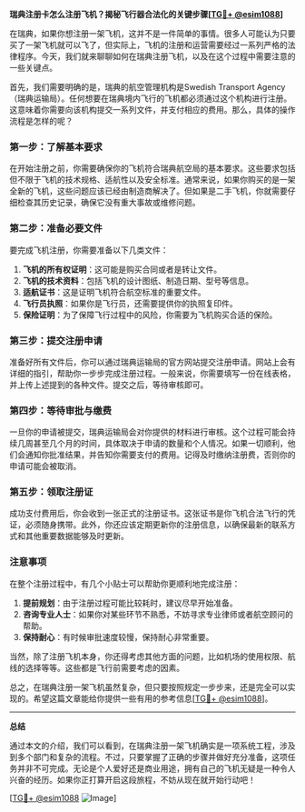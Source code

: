 **瑞典注册卡怎么注册飞机？揭秘飞行器合法化的关键步骤[[TG💪+ @esim1088](https://t.me/s/esim1088)]**

在瑞典，如果你想注册一架飞机，这并不是一件简单的事情。很多人可能认为只要买了一架飞机就可以飞了，但实际上，飞机的注册和运营需要经过一系列严格的法律程序。今天，我们就来聊聊如何在瑞典注册飞机，以及在这个过程中需要注意的一些关键点。

首先，我们需要明确的是，瑞典的航空管理机构是Swedish Transport Agency（瑞典运输局）。任何想要在瑞典境内飞行的飞机都必须通过这个机构进行注册。这意味着你需要向该机构提交一系列文件，并支付相应的费用。那么，具体的操作流程是怎样的呢？

### 第一步：了解基本要求

在开始注册之前，你需要确保你的飞机符合瑞典航空局的基本要求。这些要求包括但不限于飞机的技术规格、适航性以及安全标准。通常来说，如果你购买的是一架全新的飞机，这些问题应该已经由制造商解决了。但如果是二手飞机，你就需要仔细检查其历史记录，确保它没有重大事故或维修问题。

### 第二步：准备必要文件

要完成飞机注册，你需要准备以下几类文件：

1. **飞机的所有权证明**：这可能是购买合同或者是转让文件。
2. **飞机的技术资料**：包括飞机的设计图纸、制造日期、型号等信息。
3. **适航证书**：这是证明飞机符合航空标准的重要文件。
4. **飞行员执照**：如果你是飞行员，还需要提供你的执照复印件。
5. **保险证明**：为了保障飞行过程中的风险，你需要为飞机购买合适的保险。

### 第三步：提交注册申请

准备好所有文件后，你可以通过瑞典运输局的官方网站提交注册申请。网站上会有详细的指引，帮助你一步步完成注册过程。一般来说，你需要填写一份在线表格，并上传上述提到的各种文件。提交之后，等待审核即可。

### 第四步：等待审批与缴费

一旦你的申请被提交，瑞典运输局会对你提供的材料进行审核。这个过程可能会持续几周甚至几个月的时间，具体取决于申请的数量和个人情况。如果一切顺利，他们会通知你批准结果，并告知你需要支付的费用。记得及时缴纳注册费，否则你的申请可能会被取消。

### 第五步：领取注册证

成功支付费用后，你会收到一张正式的注册证书。这张证书是你飞机合法飞行的凭证，必须随身携带。此外，你还应该定期更新你的注册信息，以确保最新的联系方式和其他重要数据能够及时更新。

### 注意事项

在整个注册过程中，有几个小贴士可以帮助你更顺利地完成注册：

1. **提前规划**：由于注册过程可能比较耗时，建议尽早开始准备。
2. **咨询专业人士**：如果你对某些环节不熟悉，不妨寻求专业律师或者航空顾问的帮助。
3. **保持耐心**：有时候审批速度较慢，保持耐心非常重要。

当然，除了注册飞机本身，你还得考虑其他方面的问题，比如机场的使用权限、航线的选择等等。这些都是飞行前需要考虑的因素。

总之，在瑞典注册一架飞机虽然复杂，但只要按照规定一步步来，还是完全可以实现的。希望这篇文章能给你提供一些有用的参考信息[[TG💪+ @esim1088](https://t.me/s/esim1088)]。

---

**总结**

通过本文的介绍，我们可以看到，在瑞典注册一架飞机确实是一项系统工程，涉及到多个部门和复杂的流程。不过，只要掌握了正确的步骤并做好充分准备，这项任务并非不可完成。无论是个人爱好还是商业用途，拥有自己的飞机无疑是一种令人兴奋的经历。如果你正打算开启这段旅程，不妨从现在就开始行动吧！

[[TG💪+ @esim1088](https://t.me/s/esim1088) ![Image](https://i.postimg.cc/4NQfJmqS/Snipaste-2025-05-13-00-14-12.png)]